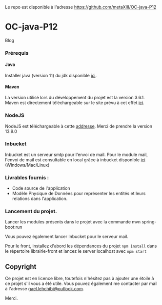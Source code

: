 Le repo est disponible à l'adresse https://github.com/metaXIII/OC-java-P12

# OC-java-P12
Blog

### Prérequis
#### Java
Installer java (version 11) du jdk disponible [ici](https://www.oracle.com/technetwork/java/javase/downloads/jdk11-downloads-5066655.html).
 
 #### Maven
 La version utilisé lors du développement du projet est la version 3.6.1. Maven est directement téléchargeable sur le
  site prévu à cet effet [ici](https://maven.apache.org/download.cgi).
  
 ### NodeJS
 NodeJS est téléchargeable à cette [addresse](https://nodejs.org/en/). 
 Merci de prendre la version 13.9.0
 
 ### Inbucket
 Inbucket est un serveur smtp pour l'envoi de mail. Pour le module mail, l'envoi de mail est consultable 
 en local grâce à inbucket disponible [ici](https://www.inbucket.org/binaries/) (Windows/Mac/Linux)
   
   ### Livrables fournis : 
   -    Code source de l'application
   -    Modèle Physique de Données pour représenter les entités et leurs relations dans l'application.
   
  
   ### Lancement du projet.
   Lancer les modules présents dans le projet avec la commande mvn spring-boot:run 
   
   Vous pouvez également lancer Inbucket pour le serveur mail.
   
   
   Pour le front, installez d'abord les dépendances du projet ``npm install`` dans le répertoire librairie-front
   et lancez le server localhost avec ``npm start``
   
   ## Copyright
   Ce projet est en licence libre, toutefois n'hésitez pas à ajouter une étoile à ce projet s'il vous a été utile.
   Vous pouvez également me contacter par mail à l'adresse [gael.lehchibi@outlook.com](mailto:gael.lehchibi@outlook.com).
   
   Merci.
   
   